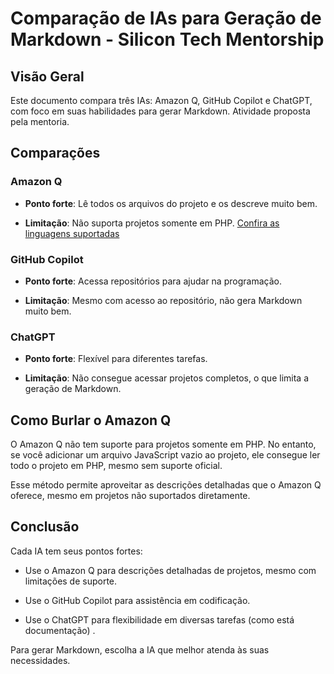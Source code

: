 # Comparação de IAs para Geração de Markdown - Silicon Tech Mentorship

## Visão Geral  
Este documento compara três IAs: Amazon Q, GitHub Copilot e ChatGPT, com foco em suas habilidades para gerar Markdown. Atividade proposta pela mentoria.

## Comparações  

### Amazon Q  

- **Ponto forte**: Lê todos os arquivos do projeto e os descreve muito bem.  

- **Limitação**: Não suporta projetos somente em PHP. <a href="https://docs.aws.amazon.com/amazonq/latest/qdeveloper-ug/q-language-ide-support.html#doc-gen-language-support">Confira as linguagens suportadas</a>



### GitHub Copilot 

- **Ponto forte**: Acessa repositórios para ajudar na programação.  

- **Limitação**: Mesmo com acesso ao repositório, não gera Markdown muito bem.  

### ChatGPT

- **Ponto forte**: Flexível para diferentes tarefas. 

- **Limitação**: Não consegue acessar projetos completos, o que limita a geração de Markdown.  

## Como Burlar o Amazon Q  
O Amazon Q não tem suporte para projetos somente em PHP. No entanto, se você adicionar um arquivo JavaScript vazio ao projeto, ele consegue ler todo o projeto em PHP, mesmo sem suporte oficial.  

Esse método permite aproveitar as descrições detalhadas que o Amazon Q oferece, mesmo em projetos não suportados diretamente.  

## Conclusão  
Cada IA tem seus pontos fortes:  

- Use o Amazon Q para descrições detalhadas de projetos, mesmo com limitações de suporte.  

- Use o GitHub Copilot para assistência em codificação.  

- Use o ChatGPT para flexibilidade em diversas tarefas (como está documentação)  .

Para gerar Markdown, escolha a IA que melhor atenda às suas necessidades.  
